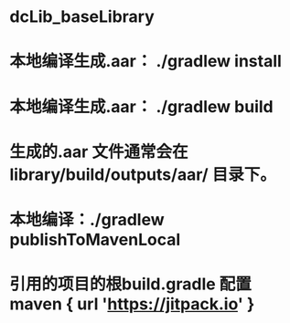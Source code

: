 # dcLib_baseLibrary 
# 本地编译生成.aar： ./gradlew install 
# 本地编译生成.aar： ./gradlew build 
# 生成的.aar 文件通常会在 library/build/outputs/aar/ 目录下。
# 本地编译：./gradlew publishToMavenLocal
# 引用的项目的根build.gradle 配置 maven { url 'https://jitpack.io' }